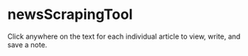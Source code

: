 # newsScrapingTool

Click anywhere on the text for each individual article to view, write, and save a note.
